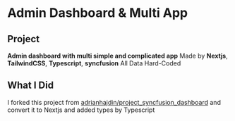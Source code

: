 # Admin Dashboard & Multi App

## Project

**Admin dashboard with multi simple and complicated app**
Made by **Nextjs**, **TailwindCSS**, **Typescript**, **syncfusion**
All Data Hard-Coded

## What I Did

I forked this project from
[adrianhajdin/project_syncfusion_dashboard](https://github.com/adrianhajdin/project_syncfusion_dashboard.git)
and convert it to Nextjs and added types by Typescript
